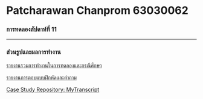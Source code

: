 # Patcharawan Chanprom 63030062 #
### การทดลองสัปดาห์ที่ 11 ###
---
### ส่วนรูปและผลการทำงาน ###
[รายงานรวมการทำงานในการทดลองและกรณีศึกษา](./Report_week11.md)

[รายงานการตอบแบบฝึกหัดและคำถาม](./Week_11_Excescise.md)

[Case Study Repository: MyTranscript](https://github.com/Patcharawan21/MyTranscript.git)